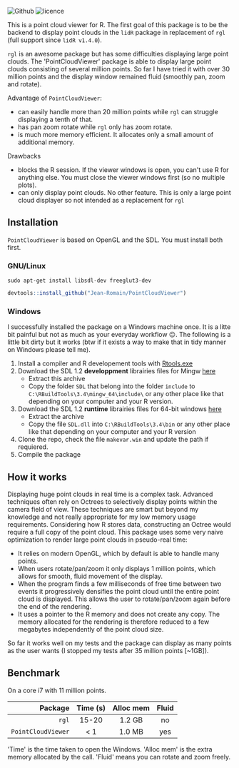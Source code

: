 ![Github](https://img.shields.io/badge/Github-0.1.0-green.svg) ![licence](https://img.shields.io/badge/Licence-GPL--3-blue.svg)

This is a point cloud viewer for R. The first goal of this package is to be the backend to display point clouds in the `lidR` package in replacement of `rgl` (full support since `lidR v1.4.0`).

`rgl` is an awesome package but has some difficulties displaying large point clouds. The 'PointCloudViewer' package is able to display large point clouds consisting of several million points. So far I have tried it with over 30 million points and the display window remained fluid (smoothly pan, zoom and rotate).

Advantage of `PointCloudViewer`:

* can easily handle more than 20 million points while `rgl` can struggle displaying a tenth of that.
* has pan zoom rotate while `rgl` only has zoom rotate.
* is much more memory efficient. It allocates only a small amount of additional memory.

Drawbacks

* blocks the R session. If the viewer windows is open, you can't use R for anything else. You must close the viewer windows first (so no multiple plots).
* can only display point clouds. No other feature. This is only a large point cloud displayer so not intended as a replacement for `rgl`

## Installation

`PointCloudViewer` is based on OpenGL and the SDL. You must install both first.

### GNU/Linux

```
sudo apt-get install libsdl-dev freeglut3-dev
```

```r
devtools::install_github("Jean-Romain/PointCloudViewer")
```

### Windows

I successfully installed the package on a Windows machine once. It is a litte bit painful but not as much as your everyday workflow :wink:. The following is a little bit dirty but it works (btw if it exists a way to make that in tidy manner on Windows please tell me).

1. Install a compiler and R developement tools with [Rtools.exe](https://cran.r-project.org/bin/windows/Rtools/)
2. Download the SDL 1.2 **developpment** librairies files for Mingw [here](https://www.libsdl.org/download-1.2.php)
    * Extract this archive
    * Copy the folder `SDL` that belong into the folder `include` to `C:\RBuildTools\3.4\mingw_64\include\` or any other place like that depending on your computer and your R version.
3. Download the SDL 1.2 **runtime** librairies files for 64-bit windows [here](https://www.libsdl.org/download-1.2.php)
    * Extract the archive 
    * Copy the file  `SDL.dll` into  `C:\RBuildTools\3.4\bin` or any other place like that depending on your computer and your R version
4. Clone the repo, check the file `makevar.win` and update the path if requiered.
5. Compile the package

## How it works
 
Displaying huge point clouds in real time is a complex task. Advanced techniques often rely on Octrees to selectively display points within the camera field of view. These techniques are smart but beyond my knowledge and not really appropriate for my low memory usage requirements. Considering how R stores data, constructing an Octree would require a full copy of the point cloud. This package uses some very naive optimization to render large point clouds in pseudo-real time:
 
* It relies on modern OpenGL, which by default is able to handle many points.
* When users rotate/pan/zoom it only displays 1 million points, which allows for smooth, fluid movement of the display.
* When the program finds a few milliseconds of free time between two events it progressively densifies the point cloud until the entire point cloud is displayed. This allows the user to rotate/pan/zoom again before the end of the rendering.
* It uses a pointer to the R memory and does not create any copy. The memory allocated for the rendering is therefore reduced to a few megabytes independently of the point cloud size.
 
So far it works well on my tests and the package can display as many points as the user wants (I stopped my tests after 35 million points [~1GB]).

## Benchmark

On a core i7 with 11 million points.

| Package            | Time (s)      | Alloc mem | Fluid |
| ------------------:|:-------------:| :--------:|:-----:|
| `rgl`              | 15-20         | 1.2 GB    | no    |
| `PointCloudViewer` | < 1           | 1.0 MB    | yes   |

'Time' is the time taken to open the Windows. 'Alloc mem' is the extra memory allocated by the call. 'Fluid' means you can rotate and zoom freely.
